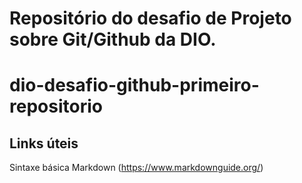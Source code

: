 # Repositório do desafio de Projeto sobre Git/Github da DIO.
# dio-desafio-github-primeiro-repositorio

## Links úteis

Sintaxe básica Markdown (https://www.markdownguide.org/)
